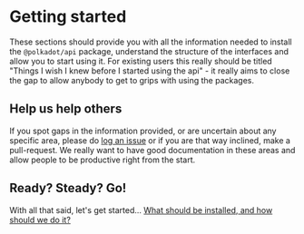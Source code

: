 # Getting started

These sections should provide you with all the information needed to install the `@polkadot/api` package, understand the structure of the interfaces and allow you to start using it. For existing users this really should be titled "Things I wish I knew before I started using the api" - it really aims to close the gap to allow anybody to get to grips with using the packages.

## Help us help others

If you spot gaps in the information provided, or are uncertain about any specific area, please do [log an issue](https://github.com/polkadot-js/api/issues) or if you are that way inclined, make a pull-request. We really want to have good documentation in these areas and allow people to be productive right from the start.

## Ready? Steady? Go!

With all that said, let's get started... [What should be installed, and how should we do it?](install.md)
